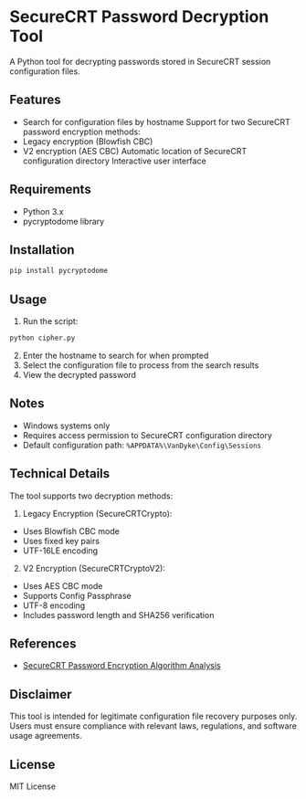 # SecureCRT Password Decryption Tool

A Python tool for decrypting passwords stored in SecureCRT session configuration files.

## Features

- Search for configuration files by hostname
 Support for two SecureCRT password encryption methods:
 - Legacy encryption (Blowfish CBC)
 - V2 encryption (AES CBC)
 Automatic location of SecureCRT configuration directory
 Interactive user interface

## Requirements

- Python 3.x
- pycryptodome library

## Installation

```bash
pip install pycryptodome
```

## Usage

1. Run the script:

```bash
python cipher.py
```

2. Enter the hostname to search for when prompted
3. Select the configuration file to process from the search results
4. View the decrypted password

## Notes

- Windows systems only
- Requires access permission to SecureCRT configuration directory
- Default configuration path: `%APPDATA%\VanDyke\Config\Sessions`

## Technical Details

The tool supports two decryption methods:

1. Legacy Encryption (SecureCRTCrypto):
  - Uses Blowfish CBC mode
  - Uses fixed key pairs
  - UTF-16LE encoding

2. V2 Encryption (SecureCRTCryptoV2):
  - Uses AES CBC mode
  - Supports Config Passphrase
  - UTF-8 encoding
  - Includes password length and SHA256 verification

## References

- [SecureCRT Password Encryption Algorithm Analysis](https://blog.csdn.net/ly4983/article/details/131528552)

## Disclaimer

This tool is intended for legitimate configuration file recovery purposes only. Users must ensure compliance with relevant laws, regulations, and software usage agreements.

## License

MIT License